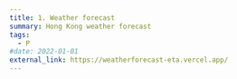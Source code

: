 ```yaml
---
title: 1. Weather forecast
summary: Hong Kong weather forecast
tags:
  - P
#date: 2022-01-01
external_link: https://weatherforecast-eta.vercel.app/
---
```

